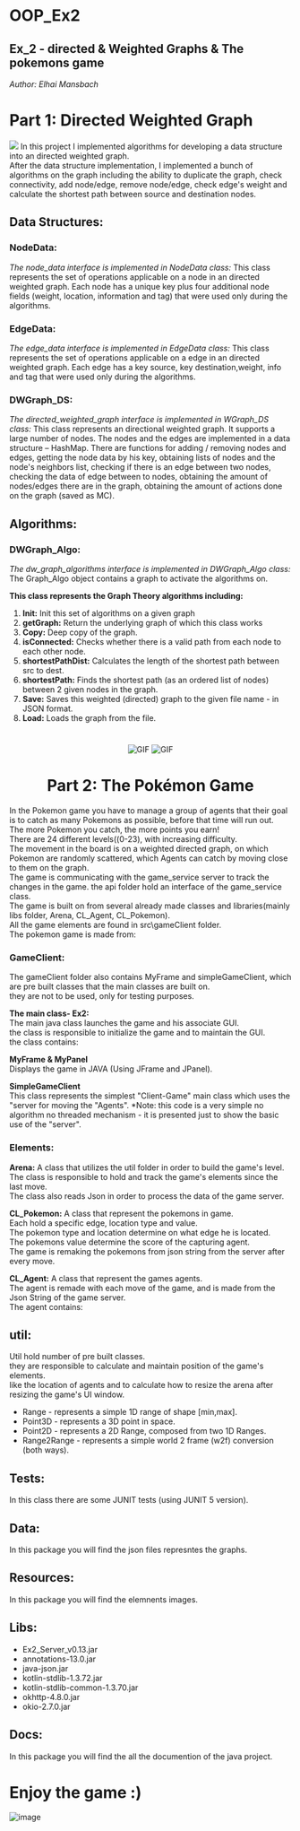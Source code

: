 # OOP_Ex2
## Ex_2 - directed & Weighted Graphs & The pokemons game
*Author: Elhai Mansbach* <br/>

# Part 1: Directed Weighted Graph  
![](https://www.researchgate.net/profile/Yilun_Shang/publication/271944978/figure/fig2/AS:669349501231106@1536596765134/A-weighted-directed-graph-G-with-six-vertices.png)
In this project I implemented algorithms for developing a data structure into an directed weighted graph. <br/>
After the data structure implementation, I implemented a bunch of algorithms on the graph including the ability to duplicate the graph, check connectivity, add node/edge, remove node/edge, check edge's weight and calculate the shortest path between source and destination nodes.

## Data Structures:

### NodeData:<br/>
*The node_data interface is implemented in NodeData class:*
This class represents the set of operations applicable on a node in an directed weighted graph.
Each node has a unique key plus four additional node fields (weight, location, information and tag) that were used only during the algorithms.

### EdgeData:<br/>
*The edge_data interface is implemented in EdgeData class:*
This class represents the set of operations applicable on a edge in an directed weighted graph.
Each edge has a key source, key destination,weight, info and tag that were used only during the algorithms.

### DWGraph_DS:<br/>
*The directed_weighted_graph interface is implemented in WGraph_DS class:*
This class represents an directional weighted graph.
It supports a large number of nodes.
The nodes and the edges are implemented in a data structure – HashMap.
There are functions for adding / removing nodes and edges, getting the node data by his key, obtaining lists of nodes and the node's neighbors list, checking if there is an edge between two nodes, checking the data of edge between to nodes, obtaining the amount of nodes/edges there are in the graph, obtaining the amount of actions done on the graph (saved as MC).

## Algorithms:

### DWGraph_Algo:<br/>
*The dw_graph_algorithms interface is implemented in DWGraph_Algo class:*
The Graph_Algo object contains a graph to activate the algorithms on.

**This class represents the Graph Theory algorithms including:**
1.	**Init:** Init this set of algorithms on a given graph
2. **getGraph:** Return the underlying graph of which this class works
3.	**Copy:** Deep copy of the graph.
4.	**isConnected:** Checks whether there is a valid path from each node to each other node.
5.	**shortestPathDist:** Calculates the length of the shortest path between src to dest.
6.	**shortestPath:** Finds the shortest path (as an ordered list of nodes) between 2 given nodes in the graph.
7.	**Save:** Saves this weighted (directed) graph to the given file name - in JSON format.
8.	**Load:** Loads the graph from the file.

#
<div align="center">
    <img src="https://media1.giphy.com/media/jP4pPl5z1lccFcGvR0/200w.webp" alt="GIF">
    <img src="https://media1.giphy.com/media/jP4pPl5z1lccFcGvR0/200w.webp" alt="GIF">
    <h1 align="center">Part 2: The Pokémon Game</h1>
</div>

In the Pokemon game you have to manage a group of agents that their goal is to catch as many Pokemons as possible, before that time will run out.<br/>
The more Pokemon you catch, the more points you earn!<br/>
There are 24 different levels((0-23), with increasing difficulty.<br/>
The movement in the board is on a weighted directed graph, on which Pokemon are randomly scattered, which Agents can catch by moving close to them on the graph.<br/>
The game is communicating with the game_service server to track the changes in the game. the api folder hold an interface of the game_service class.<br/>
The game is built on from several already made classes and libraries(mainly libs folder, Arena, CL_Agent, CL_Pokemon).<br/>
All the game elements are found in src\gameClient folder.<br/>
The pokemon game is made from:

### GameClient: <br/>
The gameClient folder also contains MyFrame and simpleGameClient, which are pre built classes that the main classes are built on.<br/> 
they are not to be used, only for testing purposes.

**The main class- Ex2:**<br/>
The main java class launches the game and his associate GUI.<br/> 
the class is responsible to initialize the game and to maintain the GUI.<br/> 
the class contains:<br/>

**MyFrame & MyPanel**<br/>
 Displays the game in JAVA (Using JFrame and JPanel).
 
 
**SimpleGameClient**<br/>
This class represents the simplest "Client-Game" main class which uses the "server for moving the "Agents".
*Note: this code is a very simple no algorithm no threaded mechanism - it is presented just to show the basic use of the "server".

### Elements: 
**Arena:**
A class that utilizes the util folder in order to build the game's level.<br/>
The class is responsible to hold and track the game's elements since the last move.<br/>
The class also reads Json in order to process the data of the game server.<br/>

**CL_Pokemon:**
A class that represent the pokemons in game.<br/> 
Each hold a specific edge, location type and value.<br/> 
The pokemon type and location determine on what edge he is located.<br/> 
The pokemons value determine the score of the capturing agent.<br/> 
The game is remaking the pokemons from json string from the server after every move.<br/> 

**CL_Agent:**
A class that represent the games agents.<br/> 
The agent is remade with each move of the game, and is made from the Json String of the game server.<br/> 
The agent contains:<br/> 


## util:
Util hold number of pre built classes.<br/> 
they are responsible to calculate and maintain position of the game's elements.<br/> 
like the location of agents and to calculate how to resize the arena after resizing the game's UI window.<br/> 

* Range - represents a simple 1D range of shape [min,max].
* Point3D - represents a 3D point in space.
* Point2D - represents a 2D Range, composed from two 1D Ranges.
* Range2Range - represents a simple world 2 frame (w2f) conversion (both ways).

## Tests:
In this class there are some JUNIT tests (using JUNIT 5 version). <br/>

## Data:<br />
In this package you will find the json files represntes the graphs.<br />


## Resources:<br />
In this package you will find the elemnents images.<br />

## Libs:<br />
* Ex2_Server_v0.13.jar
* annotations-13.0.jar
* java-json.jar
* kotlin-stdlib-1.3.72.jar
* kotlin-stdlib-common-1.3.70.jar
* okhttp-4.8.0.jar
* okio-2.7.0.jar

## Docs:<br />
In this package you will find the all the documention of the java project.<br />


# Enjoy the game :)
![image](https://user-images.githubusercontent.com/74247437/102534186-073fac80-40af-11eb-8569-60568ef88368.png)





